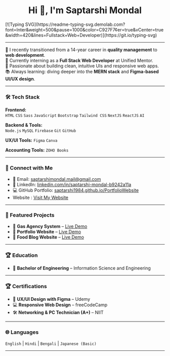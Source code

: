 <!-- GitHub README.md for Saptarshi Mondal -->

<h1 align="center">Hi 👋, I'm Saptarshi Mondal</h1>
[![Typing SVG](https://readme-typing-svg.demolab.com?font=Inter&weight=500&pause=1000&color=C927F7&center=true&vCenter=true&width=420&lines=Fullstack+Web+Developer)](https://git.io/typing-svg)



---

🌱 I recently transitioned from a 14-year career in **quality management** to **web development**.  
🚀 Currently interning as a **Full Stack Web Developer** at Unified Mentor.  
🎨 Passionate about building clean, intuitive UIs and responsive web apps.  
📚 Always learning: diving deeper into the **MERN stack** and **Figma-based UI/UX design**.

---

### 🛠️ Tech Stack

**Frontend:**  
`HTML` `CSS` `Sass` `JavaScript` `Bootstrap` `Tailwind CSS` `NextJS` `ReactJS` `AI`

**Backend & Tools:**  
`Node.js` `MySQL` `Firebase` `Git` `GitHub` 

**UX/UI Tools:**
`Figma` `Canva` 

**Accounting Tools:**
`ZOHO Books`

---

### 🔗 Connect with Me

- 📧 Email: [saptarshimondal.mail@gmail.com](mailto:saptarshimondal.mail@gmail.com)  
- 💼 LinkedIn: [linkedin.com/in/saptarshi-mondal-b9242a11a](https://www.linkedin.com/in/saptarshi-mondal-b9242a11a/)  
- 💻 GitHub Portfolio: [saptarshi1984.github.io/PortfolioWebsite](https://saptarshi1984.github.io/PortfolioWebsite/)
- Website : [Visit My Website](https://www.saptarshidevworks.com)

---

### 📌 Featured Projects

- 🔹 **Gas Agency System** – [Live Demo]( https://saptarshi1984.github.io/GasAgency/) 
- 🔹 **Portfolio Website** – [Live Demo](https://saptarshi1984.github.io/PortfolioWebsite/)  
- 🔹 **Food Blog Website** – [Live Demo](https://saptarshi1984.github.io/UM-BlogWebsite/) 

---

### 🏆 Education

- 🧩 **Bachelor of Engineering** – Information Science and Engineering

--- 

### 🏆 Certifications

- 🧩 **UX/UI Design with Figma** – Udemy  
- 💻 **Responsive Web Design** – freeCodeCamp  
- 🛠️ **Networking & PC Technician (A+)** – NIIT  

---

### 🌐 Languages

`English` | `Hindi` | `Bengali` | `Japanese (Basic)`

---


